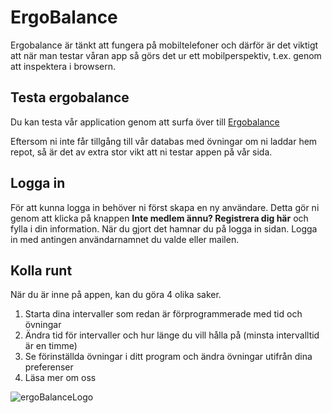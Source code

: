 # ErgoBalance
Ergobalance är tänkt att fungera på mobiltelefoner och därför är det viktigt att när man testar våran app så görs det ur ett mobilperspektiv, t.ex. genom att inspektera i browsern.

## Testa ergobalance
Du kan testa vår application genom att surfa över till [Ergobalance](https://www.github.com)

Eftersom ni inte får tillgång till vår databas med övningar om ni laddar hem repot, så är det av extra stor vikt att ni testar appen på vår sida.

## Logga in
För att kunna logga in behöver ni först skapa en ny användare. Detta gör ni genom att klicka på knappen **Inte medlem ännu? Registrera dig här** och fylla i din information. När du gjort det hamnar du på logga in sidan. Logga in med antingen användarnamnet du valde eller mailen. 

## Kolla runt
När du är inne på appen, kan du göra 4 olika saker.
1. Starta dina intervaller som redan är förprogrammerade med tid och övningar
2. Ändra tid för intervaller och hur länge du vill hålla på (minsta intervalltid är en timme)
3. Se förinställda övningar i ditt program och ändra övningar utifrån dina preferenser
4. Läsa mer om oss



![ergoBalanceLogo](https://github.com/user-attachments/assets/9bf518b1-6f3b-48e6-9c7a-c9054c6fb270)


